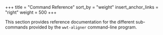 +++
title = "Command Reference"
sort_by = "weight"
insert_anchor_links = "right"
weight = 500
+++

This section provides reference documentation for the different sub-commands
provided by the `wwt-aligner` command-line program.
